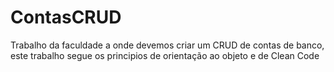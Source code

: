 # ContasCRUD
Trabalho da faculdade a onde devemos criar um CRUD de contas de banco, este trabalho segue os principios de orientação ao objeto e de Clean Code
